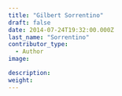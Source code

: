 ```yaml
---
title: "Gilbert Sorrentino"
draft: false
date: 2014-07-24T19:32:00.000Z
last_name: "Sorrentino"
contributor_type:
  - Author
image:

description:
weight:
---
```


